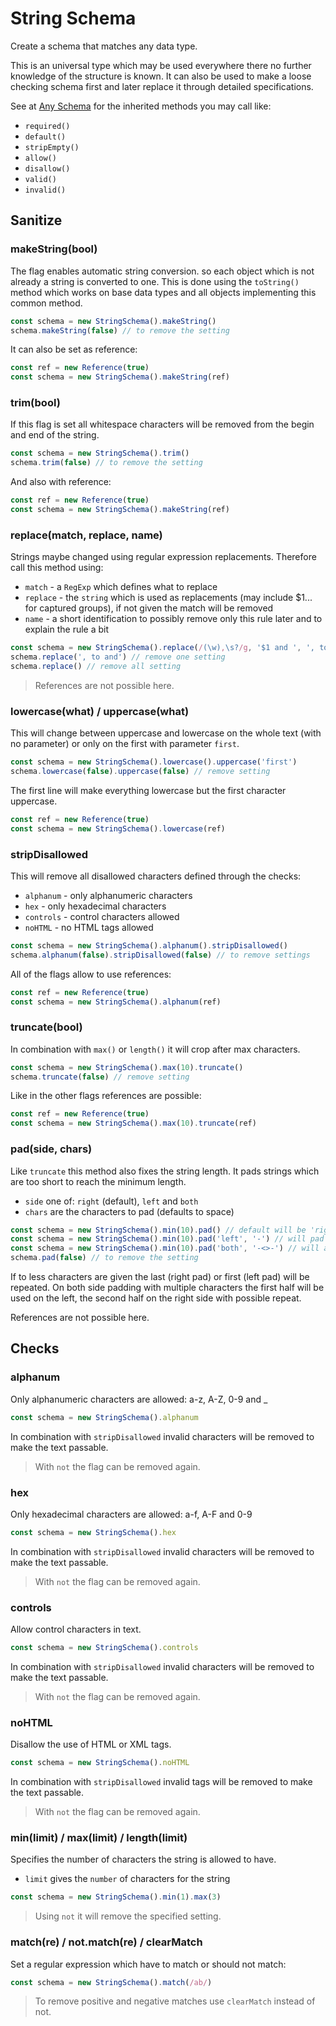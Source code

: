 # String Schema

Create a schema that matches any data type.

This is an universal type which may be used everywhere there no further knowledge
of the structure is known. It can also be used to make a loose checking schema
first and later replace it through detailed specifications.

See at [Any Schema](any.md) for the inherited methods you may call like:
- `required()`
- `default()`
- `stripEmpty()`
- `allow()`
- `disallow()`
- `valid()`
- `invalid()`

## Sanitize

### makeString(bool)

The flag enables automatic string conversion. so each object which is not already
a string is converted to one. This is done using the `toString()` method which
works on base data types and all objects implementing this common method.

```js
const schema = new StringSchema().makeString()
schema.makeString(false) // to remove the setting
```

It can also be set as reference:

```js
const ref = new Reference(true)
const schema = new StringSchema().makeString(ref)
```

### trim(bool)

If this flag is set all whitespace characters will be removed from the begin and
end of the string.

```js
const schema = new StringSchema().trim()
schema.trim(false) // to remove the setting
```

And also with reference:

```js
const ref = new Reference(true)
const schema = new StringSchema().makeString(ref)
```

### replace(match, replace, name)

Strings maybe changed using regular expression replacements. Therefore call this
method using:
- `match` - a `RegExp` which defines what to replace
- `replace` - the `string` which is used as replacements (may include $1... for captured
  groups), if not given the match will be removed
- `name` - a short identification to possibly remove only this rule later and to
  explain the rule a bit

```js
const schema = new StringSchema().replace(/(\w),\s?/g, '$1 and ', ', to and')
schema.replace(', to and') // remove one setting
schema.replace() // remove all setting
```

> References are not possible here.

### lowercase(what) / uppercase(what)

This will change between uppercase and lowercase on the whole text (with no parameter)
or only on the first with parameter `first`.

```js
const schema = new StringSchema().lowercase().uppercase('first')
schema.lowercase(false).uppercase(false) // remove setting
```

The first line will make everything lowercase but the first character uppercase.

```js
const ref = new Reference(true)
const schema = new StringSchema().lowercase(ref)
```

### stripDisallowed

This will remove all disallowed characters defined through the checks:
- `alphanum` - only alphanumeric characters
- `hex` - only hexadecimal characters
- `controls` - control characters allowed
- `noHTML` - no HTML tags allowed

```js
const schema = new StringSchema().alphanum().stripDisallowed()
schema.alphanum(false).stripDisallowed(false) // to remove settings
```

All of the flags allow to use references:

```js
const ref = new Reference(true)
const schema = new StringSchema().alphanum(ref)
```

### truncate(bool)

In combination with `max()` or `length()` it will crop after max characters.

```js
const schema = new StringSchema().max(10).truncate()
schema.truncate(false) // remove setting
```

Like in the other flags references are possible:

```js
const ref = new Reference(true)
const schema = new StringSchema().max(10).truncate(ref)
```

### pad(side, chars)

Like `truncate` this method also fixes the string length. It pads strings which are
too short to reach the minimum length.
- `side` one of: `right` (default), `left` and `both`
- `chars` are the characters to pad (defaults to space)

```js
const schema = new StringSchema().min(10).pad() // default will be 'right' with spaces
const schema = new StringSchema().min(10).pad('left', '-') // will pad with dashes
const schema = new StringSchema().min(10).pad('both', '-<>-') // will add ---< and >---
schema.pad(false) // to remove the setting
```

If to less characters are given the last (right pad) or first (left pad) will be
repeated. On both side padding with multiple characters the first half will be used
on the left, the second half on the right side with possible repeat.

References are not possible here.

## Checks

### alphanum

Only alphanumeric characters are allowed: a-z, A-Z, 0-9 and _

```js
const schema = new StringSchema().alphanum
```

In combination with `stripDisallowed` invalid characters will be removed to make
the text passable.

> With `not` the flag can be removed again.

### hex

Only hexadecimal characters are allowed: a-f, A-F and 0-9

```js
const schema = new StringSchema().hex
```

In combination with `stripDisallowed` invalid characters will be removed to make
the text passable.

> With `not` the flag can be removed again.

### controls

Allow control characters in text.

```js
const schema = new StringSchema().controls
```

In combination with `stripDisallowed` invalid characters will be removed to make
the text passable.

> With `not` the flag can be removed again.

### noHTML

Disallow the use of HTML or XML tags.

```js
const schema = new StringSchema().noHTML
```

In combination with `stripDisallowed` invalid tags will be removed to make
the text passable.

> With `not` the flag can be removed again.

### min(limit) / max(limit) / length(limit)

Specifies the number of characters the string is allowed to have.
- `limit` gives the `number` of characters for the string

```js
const schema = new StringSchema().min(1).max(3)
```

> Using `not` it will remove the specified setting.

### match(re) / not.match(re) / clearMatch

Set a regular expression which have to match or should not match:

```js
const schema = new StringSchema().match(/ab/)
```

> To remove positive and negative matches use `clearMatch` instead of not.
